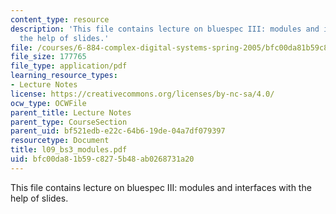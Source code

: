 ```yaml
---
content_type: resource
description: 'This file contains lecture on bluespec III: modules and interfaces with
  the help of slides.'
file: /courses/6-884-complex-digital-systems-spring-2005/bfc00da81b59c8275b48ab0268731a20_l09_bs3_modules.pdf
file_size: 177765
file_type: application/pdf
learning_resource_types:
- Lecture Notes
license: https://creativecommons.org/licenses/by-nc-sa/4.0/
ocw_type: OCWFile
parent_title: Lecture Notes
parent_type: CourseSection
parent_uid: bf521edb-e22c-64b6-19de-04a7df079397
resourcetype: Document
title: l09_bs3_modules.pdf
uid: bfc00da8-1b59-c827-5b48-ab0268731a20
---
```

This file contains lecture on bluespec III: modules and interfaces with the help of slides.